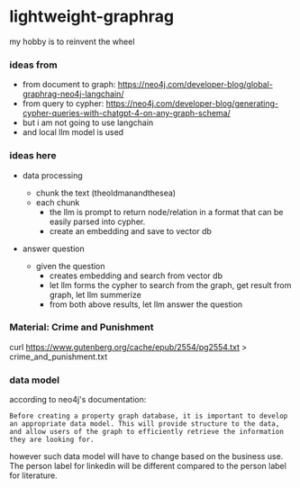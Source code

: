 # lightweight-graphrag
my hobby is to reinvent the wheel


### ideas from

* from document to graph: https://neo4j.com/developer-blog/global-graphrag-neo4j-langchain/ 
* from query to cypher: https://neo4j.com/developer-blog/generating-cypher-queries-with-chatgpt-4-on-any-graph-schema/
* but i am not going to use langchain
* and local llm model is used


### ideas here

* data processing
    * chunk the text (theoldmanandthesea)
    * each chunk
        * the llm is prompt to return node/relation in a format that can be easily parsed into cypher.
        * create an embedding and save to vector db

* answer question
    * given the question
        * creates embedding and search from vector db
        * let llm forms the cypher to search from the graph, get result from graph, let llm summerize
        * from both above results, let llm answer the question


### Material: Crime and Punishment
curl https://www.gutenberg.org/cache/epub/2554/pg2554.txt > crime_and_punishment.txt

### data model

according to neo4j's documentation:
```
Before creating a property graph database, it is important to develop an appropriate data model. This will provide structure to the data, and allow users of the graph to efficiently retrieve the information they are looking for.
```

however such data model will have to change based on the business use. The person label for linkedin will be different compared to the person label for literature.

